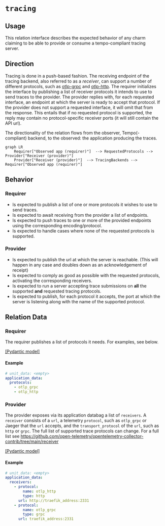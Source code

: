 # `tracing`

## Usage

This relation interface describes the expected behavior of any charm claiming to be able to provide or consume a tempo-compliant tracing server.

## Direction

Tracing is done in a push-based fashion.
The receiving endpoint of the tracing backend, also referred to as a _receiver_, can support a number of different protocols, such as [otlp-grpc](https://github.com/open-telemetry/opentelemetry-specification/blob/main/specification/protocol/otlp.md#otlpgrpc) and [otlp-http](https://github.com/open-telemetry/opentelemetry-specification/blob/main/specification/protocol/otlp.md#otlphttp).
The requirer initializes the interface by publishing a list of receiver protocols it intends to use to send traces to the provider.
The provider replies with, for each requested interface, an endpoint at which the server is ready to accept that protocol. If the provider does not support a requested interface, it will omit that from the response. This entails that if no requested protocol is supported, the reply may contain no protocol-specific receiver ports (it will still contain the API url).

The directionality of the relation flows from the observer, Tempo(-compliant) backend, to the observed: the application producing the traces.

```mermaid
graph LR
    Requirer["Observed app (requirer)"]  --> RequestedProtocols --> Provider["Receiver (provider)"]
    Provider["Receiver (provider)"]  --> TracingBackends --> Requirer["Observed app (requirer)"]
```

## Behavior
### Requirer

- Is expected to publish a list of one or more protocols it wishes to use to send traces.
- Is expected to await receiving from the provider a list of endpoints.
- Is expected to push traces to one or more of the provided endpoints using the corresponding encoding/protocol.
- Is expected to handle cases where none of the requested protocols is supported. 

### Provider

- Is expected to publish the url at which the server is reachable. (This will happen in any case and doubles down as an acknowledgement of receipt)
- Is expected to comply as good as possible with the requested protocols, activating the corresponding receivers.
- Is expected to run a server accepting trace submissions on **all** the supported **and** requested tracing protocols.
- Is expected to publish, for each protocol it accepts, the port at which the server is listening along with the name of the supported protocol.


## Relation Data

### Requirer

The requirer publishes a list of protocols it needs.
For examples, see below.

[\[Pydantic model\]](./schema.py)


#### Example
```yaml
# unit_data: <empty> 
application_data: 
  protocols: 
    - otlp_grpc
    - otlp_http
```


### Provider

The provider exposes via its application databag a list of `receivers`.
A `receiver` consists of a `url`, a telemetry `protocol`, such as `otlp_grpc` or Jaeger that the `url` accepts, and the `transport_protocol` of the `url`, such as `http` or `grpc`. 
The full list of supported trace protocols can change. For a full list see https://github.com/open-telemetry/opentelemetry-collector-contrib/tree/main/receiver

[\[Pydantic model\]](./schema.py)


#### Example
```yaml
# unit_data: <empty> 
application_data:            
  receivers:
    - protocol: 
        name: otlp_http
        type: http
      url: http://traefik_address:2331
    - protocol: 
        name: otlp_grpc
        type: grpc
      url: traefik_address:2331
```
